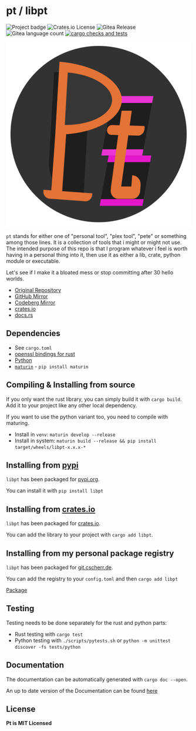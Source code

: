 # pt / libpt

![Project badge](https://img.shields.io/badge/language-Rust-blue.svg)
![Crates.io License](https://img.shields.io/crates/l/libpt)
![Gitea Release](https://img.shields.io/gitea/v/release/PlexSheep/pt?gitea_url=https%3A%2F%2Fgit.cscherr.de)
![Gitea language count](https://img.shields.io/gitea/languages/count/PlexSheep/pt?gitea_url=https%3A%2F%2Fgit.cscherr.de)
[![cargo checks and tests](https://github.com/PlexSheep/pt/actions/workflows/cargo.yaml/badge.svg)](https://github.com/PlexSheep/pt/actions/workflows/cargo.yaml)

![pt-logo](data/media/pt-logo.svg)

`pt` stands for either one of "personal tool", "plex tool", "pete" or something among those lines.
It is a collection of tools that i might or might not use. The intended purpose of this repo is that
I program whatever i feel is worth having in a personal thing into it, then use it as either a lib,
crate, python module or executable.

Let's see if I make it a bloated mess or stop committing after 30 hello worlds.

* [Original Repository](https://git.cscherr.de/PlexSheep/pt)
* [GitHub Mirror](https://github.com/PlexSheep/pt)
* [Codeberg Mirror](https://codeberg.org/PlexSheep/pt)
* [crates.io](https://crates.io/crates/libpt)
* [docs.rs](https://docs.rs/crate/libpt/)

## Dependencies

- See `cargo.toml`
- [openssl bindings for rust](https://docs.rs/openssl/latest/openssl/)
- [Python](https://www.python.org/)
- [`maturin`](https://maturin.rs) - `pip install maturin`

## Compiling & Installing from source

If you only want the rust library, you can simply build it with `cargo build`. Add it to your
project like any other local dependency.

If you want to use the python variant too, you need to compile with maturing.

- Install in `venv`: `maturin develop --release`
- Install in system: `maturin build --release && pip install target/wheels/libpt-x.x.x-*`

## Installing from [pypi](https://pypi.org)

`libpt` has been packaged for [pypi.org](https://pypi.org/project/libpt/).

You can install it with `pip install libpt`

## Installing from [crates.io](https://crates.io)

`libpt` has been packaged for [crates.io](https://crates.io/crates/libpt).

You can add the library to your project with `cargo add libpt`.

## Installing from my personal package registry

`libpt` has been packaged for [git.cscherr.de](https://git.cscherr.de).

You can add the registry to your `config.toml` and then `cargo add libpt`

[Package](https://git.cscherr.de/PlexSheep/-/packages/cargo/libpt/)

## Testing

Testing needs to be done separately for the rust and python parts:

- Rust testing with `cargo test`
- Python testing with `./scripts/pytests.sh` or `python -m unittest discover -fs tests/python`

## Documentation

The documentation can be automatically generated with `cargo doc --open`.

An up to date version of the Documentation can be found [here](https://docs.rs/libpt/)

## License

**Pt is MIT Licensed**
